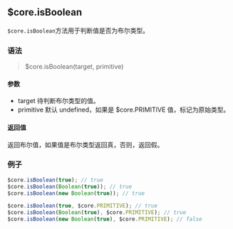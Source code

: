 ## $core.isBoolean

`$core.isBoolean`方法用于判断值是否为布尔类型。

### 语法

> $core.isBoolean(target, primitive)

#### 参数

- target 待判断布尔类型的值。
- primitive 默认 undefined，如果是 $core.PRIMITIVE 值，标记为原始类型。

#### 返回值

返回布尔值，如果值是布尔类型返回真，否则，返回假。

### 例子

```javascript
$core.isBoolean(true); // true
$core.isBoolean(Boolean(true)); // true
$core.isBoolean(new Boolean(true)); // true

$core.isBoolean(true, $core.PRIMITIVE); // true
$core.isBoolean(Boolean(true), $core.PRIMITIVE); // true
$core.isBoolean(new Boolean(true), $core.PRIMITIVE); // false
```